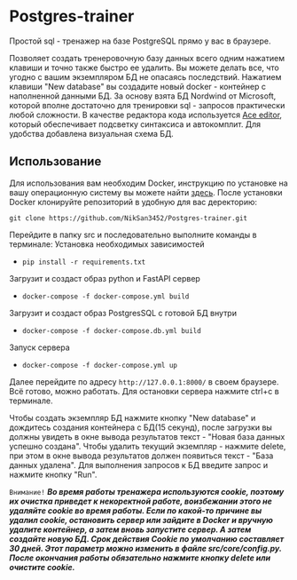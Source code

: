 # Postgres-trainer
Простой sql - тренажер на базе PostgreSQL прямо у вас в браузере.

Позволяет создать тренеровочную базу данных всего одним нажатием клавиши и точно также быстро ее удалить. Вы можете делать все, что угодно с вашим экземпляром БД не опасаясь последствий. Нажатием клавиши "New database" вы создадите новый docker - контейнер с наполненной данными БД.
За основу взята БД Nordwind от Microsoft, которой вполне достаточно для тренировки sql - запросов практически любой сложности.
В качестве редактора кода используется [Ace editor](https://ace.c9.io/), который обеспечивает подсветку синтаксиса и автокомплит.
Для удобства добавлена визуальная схема БД.

## Использование

Для использования вам необходим Docker, инструкцию по установке на вашу операционную систему вы можете найти [здесь](https://docs.docker.com/engine/install/).
После установки Docker клонируйте репозиторий в удобную для вас деректорию:

```git clone https://github.com/NikSan3452/Postgres-trainer.git```

Перейдите в папку src и последовательно выполните команды в терминале:
Установка необходимых зависимостей
- ```pip install -r requirements.txt```

Загрузит и создаст образ python и FastAPI сервер
- ```docker-compose -f docker-compose.yml build```

Загрузит и создаст образ PostgresSQL с готовой БД внутри
- ```docker-compose -f docker-compose.db.yml build```

Запуск сервера
- ```docker-compose -f docker-compose.yml up```

Далее перейдите по адресу ```http://127.0.0.1:8000/``` в своем браузере.
Всё готово, можно работать. Для остановки сервера нажмите ctrl+c в терминале.

Чтобы создать экземпляр БД нажмите кнопку "New database" и дождитесь создания контейнера с БД(15 секунд), после загрузки вы должны увидеть в окне вывода результатов текст - "Новая база данных успешно создана". Чтобы удалить текущий экземпляр - нажмите delete, при этом в окне вывода результатов должен появиться текст - "База данных удалена". Для выполнения запросов к БД введите запрос и нажмите кнопку "Run". 

```Внимание!``` ***Во время работы тренажера используются cookie, поэтому их очистка приведет к некоректной работе, воизбежании этого не удаляйте cookie во время работы. Если по какой-то причине вы удалил cookie, остановить сервер или зайдите в Docker и вручную удалите контейнер, а затем вновь запустите сервер. А затем создайте новую БД. Срок действия Cookie по умолчанию составляет 30 дней. Этот параметр можно изменить в файле src/core/config.py. После окончания работы обязательно нажмите кнопку delete или очистите cookie.***